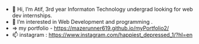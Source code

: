 - 👋 Hi, I’m Atif, 3rd year Informaton Technology undergrad looking for web dev internships.
- 👀 I’m interested in Web Development and programming .
- => my portfolio - https://mazerunner619.github.io/myPortfolio2/
- 📫 instagram :  https://www.instagram.com/happiest_depressed_1/?hl=en

<!---
mazerunner619/mazerunner619 is a ✨ special ✨ repository because its `README.md` (this file) appears on your GitHub profile.
You can click the Preview link to take a look at your changes.
--->
